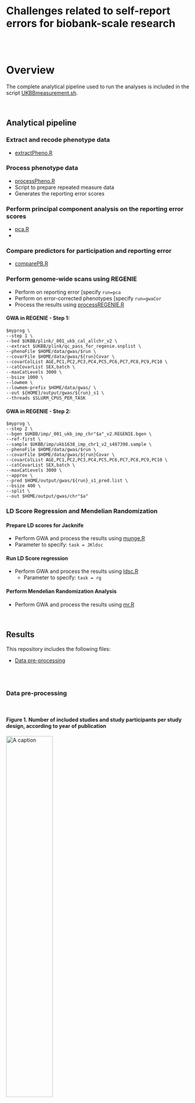 # Challenges related to self-report errors for biobank-scale research



</br></br>

# Overview

The complete analytical pipeline used to run the analyses is included in the script
[UKBBmeasurement.sh](https://github.com/TabeaSchoeler/TS2023_repErrorUKBB/blob/main/analysis/UKBBmeasurement.sh).


</br>

## Analytical pipeline

### Extract and recode phenotype data

- [extractPheno.R](https://github.com/TabeaSchoeler/TS2023_repErrorUKBB/blob/main/analysis/extractPheno.R)


### Process phenotype data

- [processPheno.R](https://github.com/TabeaSchoeler/TS2023_repErrorUKBB/blob/main/analysis/processPheno.R)
- Script to prepare repeated measure data
- Generates the reporting error scores


### Perform principal component analysis on the reporting error scores

- [pca.R](https://github.com/TabeaSchoeler/TS2023_repErrorUKBB/blob/main/analysis/pca.R)
- 

### Compare predictors for participation and reporting error

- [comparePB.R](https://github.com/TabeaSchoeler/TS2023_repErrorUKBB/blob/main/analysis/comparePB.R)


### Perform genome-wide scans using REGENIE

- Perform on reporting error [specify `run=pca`
- Perform on error-corrected phenotypes [specify `run=gwaCor`
- Process the results using [processREGENIE.R](https://github.com/TabeaSchoeler/TS2023_repErrorUKBB/blob/main/analysis/processREGENIE.R)


#### GWA in REGENIE - Step 1:

```
$myprog \
--step 1 \
--bed $UKBB/plink/_001_ukb_cal_allchr_v2 \
--extract $UKBB/plink/qc_pass_for_regenie.snplist \
--phenoFile $HOME/data/gwas/$run \
--covarFile $HOME/data/gwas/${run}Covar \
--covarColList AGE,PC1,PC2,PC3,PC4,PC5,PC6,PC7,PC8,PC9,PC10 \
--catCovarList SEX,batch \
--maxCatLevels 3000 \
--bsize 1000 \
--lowmem \
--lowmem-prefix $HOME/data/gwas/ \
--out ${HOME}/output/gwas/${run}_s1 \
--threads $SLURM_CPUS_PER_TASK
```

#### GWA in REGENIE - Step 2:

```
$myprog \
--step 2 \
--bgen $UKBB/imp/_001_ukb_imp_chr"$a"_v2.REGENIE.bgen \
--ref-first \
--sample $UKBB/imp/ukb1638_imp_chr1_v2_s487398.sample \
--phenoFile $HOME/data/gwas/$run \
--covarFile $HOME/data/gwas/${run}Covar \
--covarColList AGE,PC1,PC2,PC3,PC4,PC5,PC6,PC7,PC8,PC9,PC10 \
--catCovarList SEX,batch \
--maxCatLevels 3000 \
--approx \
--pred $HOME/output/gwas/${run}_s1_pred.list \
--bsize 400 \
--split \
--out $HOME/output/gwas/chr"$a" 
```


### LD Score Regression and Mendelian Randomization

#### Prepare LD scores for Jacknife

- Perform GWA and process the results using [munge.R](https://github.com/TabeaSchoeler/TS2023_repErrorUKBB/blob/main/analysis/munge.R)
- Parameter to specify: `task = JKldsc`

#### Run LD Score regression 

- Perform GWA and process the results using [ldsc.R](https://github.com/TabeaSchoeler/TS2023_repErrorUKBB/blob/main/analysis/ldsc.R)
  - Parameter to specify: `task = rg`


#### Perform Mendelian Randomization Analysis

- Perform GWA and process the results using [mr.R](https://github.com/TabeaSchoeler/TS2023_repErrorUKBB/blob/main/analysis/mr.R)





</br>

## Results

This repository includes the following files:

-   [Data pre-processing](#data-pre-processing)


</br></br>


### Data pre-processing

</br>

#### Figure 1. Number of included studies and study participants per study design, according to year of publication

<img src="results/figures/Figure1.png" alt="A caption" width="50%" />




